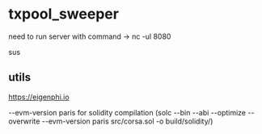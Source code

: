 # txpool_sweeper

need to run server with command -> nc -ul 8080

sus

## utils
https://eigenphi.io

--evm-version paris for solidity compilation (solc --bin --abi --optimize --overwrite --evm-version paris src/corsa.sol -o build/solidity/)
